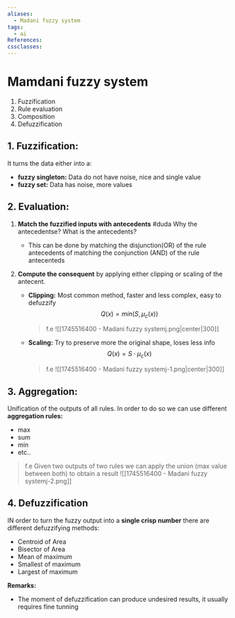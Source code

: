 ```yaml
---
aliases:
  - Madani fuzzy system
tags:
  - ai
References: 
cssclasses:
---
```

# Mamdani fuzzy system
1. Fuzzification
2. Rule evaluation
3. Composition 
4. Defuzzification

## 1. Fuzzification:
It turns the data either into a: 
+ **fuzzy singleton:** Data do not have noise, nice and single value
+ **fuzzy set:** Data has noise, more values

## 2. Evaluation:
1. **Match the fuzzified inputs with antecedents** #duda Why the antecedentse? What is the antecedents?
	+ This can be done by matching the disjunction(OR) of the rule antecedents of matching the conjunction (AND) of the rule antecenteds
2. **Compute the consequent** by applying either clipping or scaling of the antecent. 

	+ **Clipping:** Most common method, faster and less complex, easy to defuzzify
		$$
		Q(x) = min(S, \mu_c (x))
		$$
		>f.e ![[1745516400 - Madani fuzzy systemj.png|center|300]]
	+ **Scaling:** Try to preserve more the original shape, loses less info
		$$
		Q(x) = S \cdot \mu_c (x)
		$$
		>f.e ![[1745516400 - Madani fuzzy systemj-1.png|center|300]]

## 3. Aggregation: 
Unification of the outputs of all rules. In order to do so we can use different **aggregation rules:**
+ max
+ sum
+ min
+ etc..

> f.e Given two outputs of two rules we can apply the union (max value between both) to obtain a result
> ![[1745516400 - Madani fuzzy systemj-2.png]]


## 4. Defuzzification
IN order to turn the fuzzy output into a **single crisp number** there are different defuzzifying methods:

+ Centroid of Area
+ Bisector of Area
+ Mean of maximum
+ Smallest of maximum 
+ Largest of maximum

**Remarks:**
+ The moment of defuzzification can produce undesired results, it usually requires fine tunning